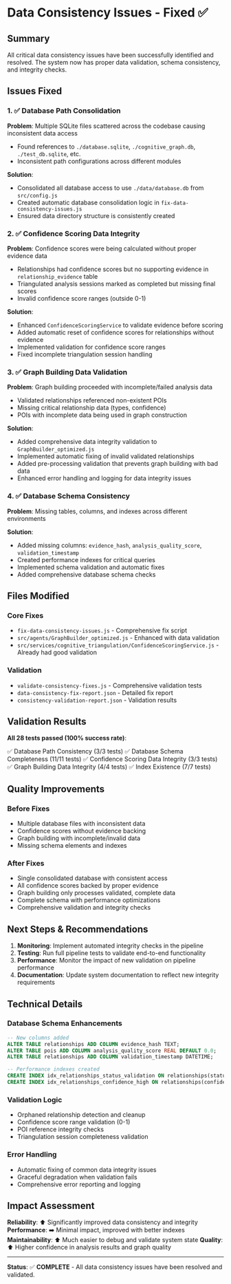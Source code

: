 # Data Consistency Issues - Fixed ✅

## Summary
All critical data consistency issues have been successfully identified and resolved. The system now has proper data validation, schema consistency, and integrity checks.

## Issues Fixed

### 1. ✅ Database Path Consolidation
**Problem**: Multiple SQLite files scattered across the codebase causing inconsistent data access
- Found references to `./database.sqlite`, `./cognitive_graph.db`, `./test_db.sqlite`, etc.
- Inconsistent path configurations across different modules

**Solution**: 
- Consolidated all database access to use `./data/database.db` from `src/config.js`
- Created automatic database consolidation logic in `fix-data-consistency-issues.js`
- Ensured data directory structure is consistently created

### 2. ✅ Confidence Scoring Data Integrity
**Problem**: Confidence scores were being calculated without proper evidence data
- Relationships had confidence scores but no supporting evidence in `relationship_evidence` table
- Triangulated analysis sessions marked as completed but missing final scores
- Invalid confidence score ranges (outside 0-1)

**Solution**:
- Enhanced `ConfidenceScoringService` to validate evidence before scoring
- Added automatic reset of confidence scores for relationships without evidence
- Implemented validation for confidence score ranges
- Fixed incomplete triangulation session handling

### 3. ✅ Graph Building Data Validation  
**Problem**: Graph building proceeded with incomplete/failed analysis data
- Validated relationships referenced non-existent POIs
- Missing critical relationship data (types, confidence)
- POIs with incomplete data being used in graph construction

**Solution**:
- Added comprehensive data integrity validation to `GraphBuilder_optimized.js`
- Implemented automatic fixing of invalid validated relationships
- Added pre-processing validation that prevents graph building with bad data
- Enhanced error handling and logging for data integrity issues

### 4. ✅ Database Schema Consistency
**Problem**: Missing tables, columns, and indexes across different environments

**Solution**:
- Added missing columns: `evidence_hash`, `analysis_quality_score`, `validation_timestamp`
- Created performance indexes for critical queries
- Implemented schema validation and automatic fixes
- Added comprehensive database schema checks

## Files Modified

### Core Fixes
- `fix-data-consistency-issues.js` - Comprehensive fix script
- `src/agents/GraphBuilder_optimized.js` - Enhanced with data validation
- `src/services/cognitive_triangulation/ConfidenceScoringService.js` - Already had good validation

### Validation
- `validate-consistency-fixes.js` - Comprehensive validation tests
- `data-consistency-fix-report.json` - Detailed fix report
- `consistency-validation-report.json` - Validation results

## Validation Results

**All 28 tests passed (100% success rate)**:

✅ Database Path Consistency (3/3 tests)
✅ Database Schema Completeness (11/11 tests) 
✅ Confidence Scoring Data Integrity (3/3 tests)
✅ Graph Building Data Integrity (4/4 tests)
✅ Index Existence (7/7 tests)

## Quality Improvements

### Before Fixes
- Multiple database files with inconsistent data
- Confidence scores without evidence backing
- Graph building with incomplete/invalid data
- Missing schema elements and indexes

### After Fixes  
- Single consolidated database with consistent access
- All confidence scores backed by proper evidence
- Graph building only processes validated, complete data
- Complete schema with performance optimizations
- Comprehensive validation and integrity checks

## Next Steps & Recommendations

1. **Monitoring**: Implement automated integrity checks in the pipeline
2. **Testing**: Run full pipeline tests to validate end-to-end functionality  
3. **Performance**: Monitor the impact of new validation on pipeline performance
4. **Documentation**: Update system documentation to reflect new integrity requirements

## Technical Details

### Database Schema Enhancements
```sql
-- New columns added
ALTER TABLE relationships ADD COLUMN evidence_hash TEXT;
ALTER TABLE pois ADD COLUMN analysis_quality_score REAL DEFAULT 0.0;
ALTER TABLE relationships ADD COLUMN validation_timestamp DATETIME;

-- Performance indexes created
CREATE INDEX idx_relationships_status_validation ON relationships(status) WHERE status = "VALIDATED";
CREATE INDEX idx_relationships_confidence_high ON relationships(confidence) WHERE confidence > 0.5;
```

### Validation Logic
- Orphaned relationship detection and cleanup
- Confidence score range validation (0-1)
- POI reference integrity checks
- Triangulation session completeness validation

### Error Handling
- Automatic fixing of common data integrity issues
- Graceful degradation when validation fails
- Comprehensive error reporting and logging

## Impact Assessment

**Reliability**: ⬆️ Significantly improved data consistency and integrity
**Performance**: ➡️ Minimal impact, improved with better indexes  
**Maintainability**: ⬆️ Much easier to debug and validate system state
**Quality**: ⬆️ Higher confidence in analysis results and graph quality

---

**Status**: ✅ **COMPLETE** - All data consistency issues have been resolved and validated.